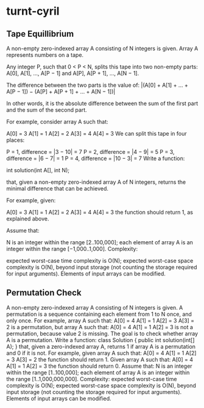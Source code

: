 # turnt-cyril 
## Tape Equillibrium
A non-empty zero-indexed array A consisting of N integers is given. Array A represents numbers on a tape.

Any integer P, such that 0 < P < N, splits this tape into two non-empty parts: A[0], A[1], ..., A[P − 1] and A[P], A[P + 1], ..., A[N − 1].

The difference between the two parts is the value of: |(A[0] + A[1] + ... + A[P − 1]) − (A[P] + A[P + 1] + ... + A[N − 1])|

In other words, it is the absolute difference between the sum of the first part and the sum of the second part.

For example, consider array A such that:

  A[0] = 3
  A[1] = 1
  A[2] = 2
  A[3] = 4
  A[4] = 3
We can split this tape in four places:

P = 1, difference = |3 − 10| = 7 
P = 2, difference = |4 − 9| = 5 
P = 3, difference = |6 − 7| = 1 
P = 4, difference = |10 − 3| = 7 
Write a function:

int solution(int A[], int N);

that, given a non-empty zero-indexed array A of N integers, returns the minimal difference that can be achieved.

For example, given:

  A[0] = 3
  A[1] = 1
  A[2] = 2
  A[3] = 4
  A[4] = 3
the function should return 1, as explained above.

Assume that:

N is an integer within the range [2..100,000];
each element of array A is an integer within the range [−1,000..1,000].
Complexity:

expected worst-case time complexity is O(N);
expected worst-case space complexity is O(N), beyond input storage (not counting the storage required for input arguments).
Elements of input arrays can be modified.

## Permutation Check
A non-empty zero-indexed array A consisting of N integers is given.
A permutation is a sequence containing each element from 1 to N once, and only once.
For example, array A such that:
    A[0] = 4
    A[1] = 1
    A[2] = 3
    A[3] = 2
is a permutation, but array A such that:
    A[0] = 4
    A[1] = 1
    A[2] = 3
is not a permutation, because value 2 is missing.
The goal is to check whether array A is a permutation.
Write a function:
class Solution { public int solution(int[] A); }
that, given a zero-indexed array A, returns 1 if array A is a permutation and 0 if it is not.
For example, given array A such that:
    A[0] = 4
    A[1] = 1
    A[2] = 3
    A[3] = 2
the function should return 1.
Given array A such that:
    A[0] = 4
    A[1] = 1
    A[2] = 3
the function should return 0.
Assume that:
N is an integer within the range [1..100,000];
each element of array A is an integer within the range [1..1,000,000,000].
Complexity:
expected worst-case time complexity is O(N);
expected worst-case space complexity is O(N), beyond input storage (not counting the storage required for input arguments).
Elements of input arrays can be modified.
